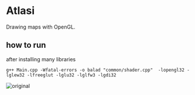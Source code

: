 # Atlasi
Drawing maps with OpenGL.

## how to run
after installing many libraries

```
g++ Main.cpp -Wfatal-errors -o balad "common/shader.cpp"  -lopengl32 -lglew32 -lfreeglut -lglu32 -lglfw3 -lgdi32
```

![original](https://user-images.githubusercontent.com/37975269/90669853-8808ac00-e267-11ea-96ff-49d32095687b.png)
